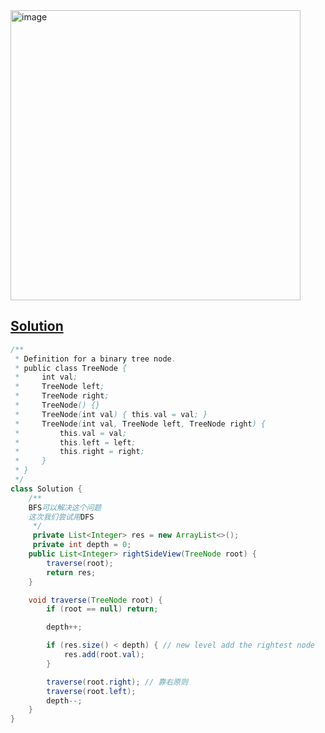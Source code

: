 <img width="464" alt="image" src="https://github.com/kkkkevx/DSA2/assets/108632304/bb576fce-79d0-4988-aaf1-2bbfbe21b4da">

## [Solution](https://leetcode.cn/problems/binary-tree-right-side-view/description/)

```java
/**
 * Definition for a binary tree node.
 * public class TreeNode {
 *     int val;
 *     TreeNode left;
 *     TreeNode right;
 *     TreeNode() {}
 *     TreeNode(int val) { this.val = val; }
 *     TreeNode(int val, TreeNode left, TreeNode right) {
 *         this.val = val;
 *         this.left = left;
 *         this.right = right;
 *     }
 * }
 */
class Solution {
    /**
    BFS可以解决这个问题
    这次我们尝试用DFS
     */
     private List<Integer> res = new ArrayList<>();
     private int depth = 0;
    public List<Integer> rightSideView(TreeNode root) {
        traverse(root);
        return res;
    }

    void traverse(TreeNode root) {
        if (root == null) return;

        depth++;

        if (res.size() < depth) { // new level add the rightest node
            res.add(root.val);
        }

        traverse(root.right); // 靠右原则
        traverse(root.left);
        depth--;
    }
}
```
